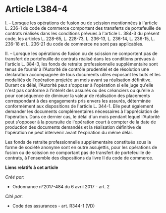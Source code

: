 # Article L384-4

I. – Lorsque les opérations de fusion ou de scission mentionnées à l'article L. 236-1 du code de commerce comportent des
transferts de portefeuille de contrats réalisés dans les conditions prévues à l'article L. 384-3 du présent code, les
articles L. 228-65, L. 228-73, L. 236-13, L. 236-14, L. 236-15, L. 236-18 et L. 236-21 du code de commerce ne sont pas
applicables.

II. – Lorsque les opérations de fusion ou de scission ne comportent pas de transfert de portefeuille de contrats réalisé dans
les conditions prévues à l'article L. 384-3, les fonds de retraite professionnelle supplémentaire sont tenus de fournir à
l'Autorité de contrôle prudentiel et de résolution une déclaration accompagnée de tous documents utiles exposant les buts et
les modalités de l'opération projetée un mois avant sa réalisation définitive. Durant ce délai, l'Autorité peut s'opposer à
l'opération si elle juge qu'elle n'est pas conforme à l'intérêt des assurés ou des créanciers ou qu'elle a pour conséquence
de diminuer la valeur de réalisation des placements correspondant à des engagements pris envers les assurés, déterminée
conformément aux dispositions de l'article L. 344-1. Elle peut également demander les documents complémentaires nécessaires à
l'appréciation de l'opération. Dans ce dernier cas, le délai d'un mois pendant lequel l'Autorité peut s'opposer à la
poursuite de l'opération court à compter de la date de production des documents demandés et la réalisation définitive de
l'opération ne peut intervenir avant l'expiration du même délai.

Les fonds de retraite professionnelle supplémentaire constitués sous la forme de société anonyme sont en outre assujettis,
pour les opérations de fusion ou de scission ne comportant pas de transfert de portefeuille de contrats, à l'ensemble des
dispositions du livre II du code de commerce.

**Liens relatifs à cet article**

_Créé par_:

  - Ordonnance n°2017-484 du 6 avril 2017 - art. 2

_Cité par_:

  - Code des assurances - art. R344-1 (VD)
